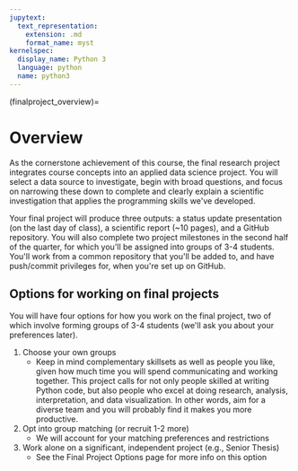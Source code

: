 ```yaml
---
jupytext:
  text_representation:
    extension: .md
    format_name: myst
kernelspec:
  display_name: Python 3
  language: python
  name: python3
---
```


(finalproject_overview)=

# Overview

As the cornerstone achievement of this course, the final research project integrates course concepts into an applied data science project. You will select a data source to investigate, begin with broad questions, and focus on narrowing these down to complete and clearly explain a scientific investigation that applies the programming skills we've developed.

Your final project will produce three outputs: a status update presentation (on the last day of class), a scientific report (\~10 pages), and a GitHub repository. You will also complete two project milestones in the second half of the quarter, for which you'll be assigned into groups of 3-4 students. You'll work from a common repository that you'll be added to, and have push/commit privileges for, when you're set up on GitHub.


## Options for working on final projects

You will have four options for how you work on the final project, two of which involve forming groups of 3-4 students (we'll ask you about your preferences later). 

1. Choose your own groups 
    - Keep in mind complementary skillsets as well as people you like, given how much time you will spend communicating and working together. This project calls for not only people skilled at writing Python code, but also people who excel at doing research, analysis, interpretation, and data visualization. In other words, aim for a diverse team and you will probably find it makes you more productive.
2. Opt into group matching (or recruit 1-2 more)
    - We will account for your matching preferences and restrictions
3. Work alone on a significant, independent project (e.g., Senior Thesis)
    - See the Final Project Options page for more info on this option